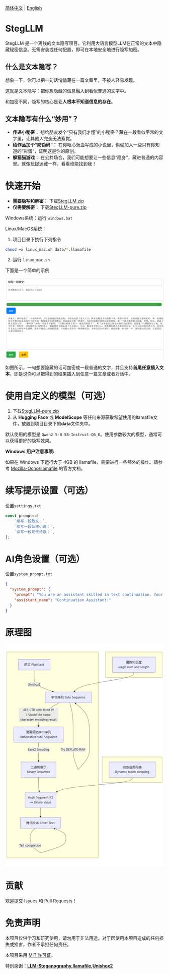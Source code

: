 [简体中文](README.md) | [English](README_en.md)
# StegLLM

StegLLM 是一个离线的文本隐写项目，它利用大语言模型LLM在正常的文本中隐藏秘密信息。无需安装或任何配置，即可在本地安全地进行隐写加密。

## 什么是文本隐写？

想象一下，你可以把一句话悄悄藏在一篇文章里，不被人轻易发现。

这就是文本隐写：把你想隐藏的信息融入到看似普通的文字中。

和加密不同，隐写的核心是**让人根本不知道信息的存在**。

## 文本隐写有什么“妙用”？

*   **传递小秘密：** 想给朋友发个“只有我们才懂”的小秘密？藏在一段看似平常的文字里，让其他人完全无法察觉。
*   **给作品加个“防伪码”：** 在你呕心沥血写成的小说里，偷偷加入一些只有你知道的“彩蛋”，证明这是你的原创。
*   **躲猫猫游戏：** 在公共场合，我们可能想要让一些信息“隐身”，藏进普通的内容里。就像玩捉迷藏一样，看看谁能找到我！

# 快速开始

* **需要隐写和解密：** 下载[StegLLM.zip](https://github.com/Rin313/StegLLM/releases)
* **仅需要解密：** 下载[StegLLM-pure.zip](https://github.com/Rin313/StegLLM/releases)

Windows系统：运行 `windows.bat`

Linux/MacOS系统：
1. 项目目录下执行下列指令
```bash
chmod +x linux_mac.sh data/*.llamafile
```
2. 运行 `linux_mac.sh`

下面是一个简单的示例

![StegLLM](img.png "界面演示")

如图所示，一句想要隐藏的话可加密成一段普通的文字，并且支持**首尾任意插入文本**，即是说你可以把得到的结果插入到任意一篇文章或者对话中。

# 使用自定义的模型（可选）

1. 下载[StegLLM-pure.zip](https://github.com/Rin313/StegLLM/releases)
2. 从 **Hugging Face** 或 **ModelScope** 等任何来源获取希望使用的llamafile文件，放置到项目目录下的**data**文件夹中。

默认使用的模型是 `Qwen2.5-0.5B-Instruct-Q6_K`。使用参数较大的模型，通常可以获得更好的隐写效果。

**Windows 用户注意事项:**

如果在 Windows 下运行大于 4GB 的 llamafile，需要进行一些额外的操作。请参考 [Mozilla-Ocho/llamafile](https://github.com/Mozilla-Ocho/llamafile) 的官方文档。

# 续写提示设置（可选）

设置`settings.txt`

```javascript
const prompts=[
    `续写一段散文：`,
    `续写一段仙侠小说：`,
    `续写一段现代诗歌：`,
];
```

# AI角色设置（可选）

设置`system_prompt.txt`

```json
{
  "system_prompt": {
    "prompt": "You are an assistant skilled in text continuation. Your task is to continue the provided text naturally and creatively, without asking questions, providing hints, stating task requirements, adding explanations, comments, or supplementary remarks. Your continuation should always follow natural language expression and allow blank input.",
    "assistant_name": "Continuation Assistant:"
  }
}
```

# 原理图

![StegLLM](mermaid-diagram.png "StegLLM 原理图")

# 贡献

欢迎提交 Issues 和 Pull Requests！

# 免责声明

本项目仅供学习和研究使用，请勿用于非法用途。对于因使用本项目造成的任何损失或损害，作者不承担任何责任。

本项目采用 [MIT 许可证](LICENSE)。

特别感谢：**[LLM-Steganography](https://github.com/HighDoping/LLM-Steganography/),[llamafile](https://github.com/Mozilla-Ocho/llamafile),[Unishox2](https://github.com/siara-cc/Unishox2)**